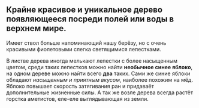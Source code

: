 ## Крайне красивое и уникальное дерево появляющееся посреди полей или воды в верхнем мире. 
Имеет ствол больше напоминающий нашу берёзу, но с очень красивыми фиолетовыми слегка светящимися лепестками.

В листве дерева иногда мелькают лепестки с более насыщенным цветом, среди таких лепестков можно найти **необычное синее яблоко**, на одном дереве можно найти всего **два** таких. Сами же синие яблоки обладают *насыщенным и приятным вкусом*, наиболее похожим на мёд. Яблоко повышает скорость затягивания ран и придаваёт дополнительные жизненные силы.
А так же возле дерева всегда растёт горстка аметистов, еле-еле выглядывающая из земли.